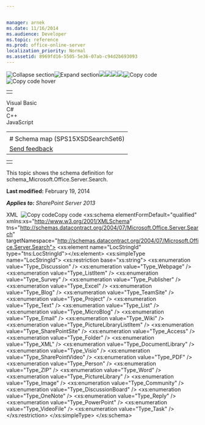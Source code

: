 ```yaml
---


manager: arnek
ms.date: 11/16/2014
ms.audience: Developer
ms.topic: reference
ms.prod: office-online-server
localization_priority: Normal
ms.assetid: 8969fd16-5505-5e36-07ab-c94d2b693093
---
```


![Collapse
section](../icons/collapse_all.gif "Collapse section")![Expand
section](../icons/expand_all.gif "Expand section")![](../icons/collapse_all.gif)![](../icons/expand_all.gif)![](../icons/dropdown.gif)![](../icons/dropdownHover.gif)![Copy
code](../icons/copycode.gif "Copy code")![Copy code
hover](../icons/copycodeHighlight.gif "Copy code hover")
<table>
<tbody>
<tr class="odd">
<td align="left"></td>
</tr>
</tbody>
</table>

Visual Basic  
C\#  
C++  
JavaScript  

<table>
<tbody>
<tr class="odd">
<td align="left"><span id="runningHeaderText"></span></td>
</tr>
<tr class="even">
<td align="left"># Schema map (SPS15XSDSearchSet6)</td>
</tr>
<tr class="odd">
<td align="left"><span id="headfeedbackarea" class="feedbackhead"><a href="javascript:SubmitFeedback(&#39;docthis@Microsoft.com&#39;,&#39;&#39;,&#39;&#39;,&#39;&#39;,&#39;1.0.18082.1225&#39;,&#39;%0\dThank%20you%20for%20your%20feedback.%20The%20developer%20writing%20teams%20use%20your%20feedback%20to%20improve%20documentation.%20While%20we%20are%20reviewing%20your%20feedback,%20we%20may%20send%20you%20e-mail%20to%20ask%20for%20clarification%20or%20feedback%20on%20a%20solution.%20We%20do%20not%20use%20your%20e-mail%20address%20for%20any%20other%20purpose%20and%20we%20delete%20it%20after%20we%20finish%20our%20review.%0\AFor%20further%20information%20about%20the%20privacy%20policies%20of%20Microsoft,%20please%20see%20http://privacy.microsoft.com/en-us/default.aspx.%0\A%0\d&#39;,&#39;Customer%20feedback&#39;);">Send feedback</a></span></td>
</tr>
</tbody>
</table>

<table>
<colgroup>
<col width="100%" />
</colgroup>
<tbody>
<tr class="odd">
<td align="left"></td>
</tr>
</tbody>
</table>

This topic shows the schema definition for <span
class="keyword">schema\_Microsoft.Office.Server.Search</span>.

**Last modified:** February 19, 2014

***Applies to:** SharePoint Server 2013*

<span codelanguage="xmlLang"></span>
XML 
<span class="copyCode" onclick="CopyCode(this)"
onkeypress="CopyCode_CheckKey(this, event)"
onmouseover="ChangeCopyCodeIcon(this)"
onmouseout="ChangeCopyCodeIcon(this)" tabindex="0">![Copy
code](../icons/copycode.gif "Copy code")Copy code</span>
    <xs:schema elementFormDefault="qualified" xmlns:xs="http://www.w3.org/2001/XMLSchema" tns="http://schemas.datacontract.org/2004/07/Microsoft.Office.Server.Search" targetNamespace="http://schemas.datacontract.org/2004/07/Microsoft.Office.Server.Search">
        <xs:element name="LocStringId" type="tns:LocStringId"></xs:element>
        <xs:simpleType name="LocStringId">
            <xs:restriction base="xs:string">
                <xs:enumeration value="Type_Discussion" />
                <xs:enumeration value="Type_Webpage" />
                <xs:enumeration value="Type_ListItem" />
                <xs:enumeration value="Type_Survey" />
                <xs:enumeration value="Type_Publisher" />
                <xs:enumeration value="Type_Excel" />
                <xs:enumeration value="Type_Blog" />
                <xs:enumeration value="Type_TeamSite" />
                <xs:enumeration value="Type_Project" />
                <xs:enumeration value="Type_Text" />
                <xs:enumeration value="Type_List" />
                <xs:enumeration value="Type_MicroBlog" />
                <xs:enumeration value="Type_Email" />
                <xs:enumeration value="Type_Wiki" />
                <xs:enumeration value="Type_PictureLibraryListItem" />
                <xs:enumeration value="Type_SharePointSite" />
                <xs:enumeration value="Type_Access" />
                <xs:enumeration value="Type_Folder" />
                <xs:enumeration value="Type_XML" />
                <xs:enumeration value="Type_DocumentLibrary" />
                <xs:enumeration value="Type_Visio" />
                <xs:enumeration value="Type_SharePointVideo" />
                <xs:enumeration value="Type_PDF" />
                <xs:enumeration value="Type_Person" />
                <xs:enumeration value="Type_ZIP" />
                <xs:enumeration value="Type_Word" />
                <xs:enumeration value="Type_PictureLibrary" />
                <xs:enumeration value="Type_Image" />
                <xs:enumeration value="Type_Community" />
                <xs:enumeration value="Type_DiscussionBoard" />
                <xs:enumeration value="Type_OneNote" />
                <xs:enumeration value="Type_Reply" />
                <xs:enumeration value="Type_PowerPoint" />
                <xs:enumeration value="Type_VideoFile" />
                <xs:enumeration value="Type_Task" />
            </xs:restriction>
        </xs:simpleType>
    </xs:schema>








